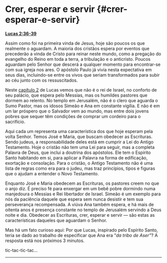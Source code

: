 # Crer, esperar e servir {#crer-esperar-e-servir}

[**Lucas 2:36-39**](http://bibliaonline.com.br/acf/lc/2/36-39)

Assim como foi na primeira vinda de Jesus, hoje são poucos os que realmente o aguardam. A maioria dos cristãos espera por eventos que precederão a vinda de Cristo para reinar neste mundo, como a pregação do evangelho do Reino em toda a terra, a tribulação e o anticristo. Poucos aguardam pelo Senhor que descerá a qualquer momento para encontrar-se com sua igreja nos ares. O apóstolo Paulo já vivia nesta expectativa em seus dias, incluindo-se entre os vivos que seriam transformados para subir ao céu junto com os ressuscitados.

Neste [capítulo 2](http://bibliaonline.com.br/acf/lc/2) de Lucas vemos que não é o rei de Israel, no conforto de seu palácio, que espera pelo Messias, mas os humildes pastores que dormem ao relento. No templo em Jerusalém, não é o clero que aguarda o Sumo Pastor, mas os idosos Simeão e Ana em constante vigília. E não é em um lar próspero que o Salvador vem ao mundo, mas entre dois jovens pobres que sequer têm condições de comprar um cordeiro para o sacrifício.

Aqui cada um representa uma característica dos que hoje esperam pela volta Senhor. Temos José e Maria, que buscam obedecer as Escrituras. Sendo judeus, a responsabilidade deles está em cumprir a Lei do Antigo Testamento. Hoje o cristão não tem uma Lei para seguir, mas a completa Palavra de Deus, que inclui a doutrina dos apóstolos. Ele tem o Espírito Santo habitando em si, para aplicar a Palavra na forma de edificação, exortação e consolação. Para o cristão, o Antigo Testamento não é uma lista de regras como era para o judeu, mas traz princípios, tipos e figuras que o ajudam a entender o Novo Testamento.

Enquanto José e Maria obedecem as Escrituras, os pastores creem no que o anjo diz. É preciso fé para enxergar em um bebê pobre dormindo numa manjedoura o Messias e Rei libertador de Israel. Simeão é um exemplo para nós da paciência daquele que espera sem nunca desistir e tem sua perseverança recompensada. A viúva Ana também espera, e há mais de oitenta anos é presença constante no templo de Jerusalém servindo a Deus noite e dia. Obedecer as Escrituras, crer, esperar e servir — são estas as características daqueles que aguardam o Senhor.

Mas há um fato curioso aqui: Por que Lucas, inspirado pelo Espírito Santo, teria se dado ao trabalho de especificar que Ana era “_da tribo de Aser”_? A resposta está nos próximos 3 minutos.

tic-tac-tic-tac...

*****